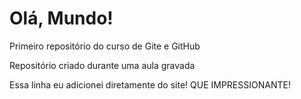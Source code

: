 # Olá, Mundo!
Primeiro repositório do curso de Gite e GitHub

Repositório criado durante uma aula gravada

Essa linha eu adicionei diretamente do site! QUE IMPRESSIONANTE!
